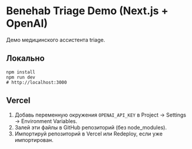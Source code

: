# Benehab Triage Demo (Next.js + OpenAI)

Демо медицинского ассистента triage.

## Локально
```
npm install
npm run dev
# http://localhost:3000
```

## Vercel
1) Добавь переменную окружения `OPENAI_API_KEY` в Project → Settings → Environment Variables.
2) Залей эти файлы в GitHub репозиторий (без node_modules).
3) Импортируй репозиторий в Vercel или Redeploy, если уже импортирован.
